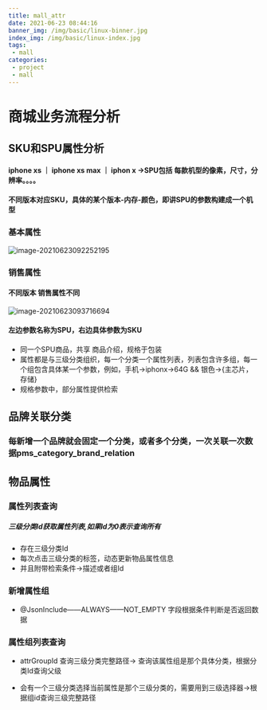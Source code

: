 ```yaml
---
title: mall_attr
date: 2021-06-23 08:44:16
banner_img: /img/basic/linux-binner.jpg
index_img: /img/basic/linux-index.jpg
tags: 
 - mall
categories:
 - project
 - mall
---
```


# 商城业务流程分析

## SKU和SPU属性分析

#### iphone xs ｜ iphone xs max ｜ iphon x  ->SPU包括 每款机型的像素，尺寸，分辨率。。。。

#### 不同版本对应SKU，具体的某个版本-内存-颜色，即讲SPU的参数构建成一个机型

### 基本属性

![image-20210623092252195](https://tva1.sinaimg.cn/large/008i3skNgy1grrxujysilj30d90ayq48.jpg)

### 销售属性

#### 不同版本 销售属性不同

![image-20210623093716694](https://tva1.sinaimg.cn/large/008i3skNgy1grry9g6vozj30c6054ta0.jpg)

#### 左边参数名称为SPU，右边具体参数为SKU

- 同一个SPU商品，共享  商品介绍，规格于包装
- 属性都是与三级分类组织，每一个分类一个属性列表，列表包含许多组，每一个组包含具体某一个参数，例如，手机->iphonx->64G && 银色->{主芯片，存储}
- 规格参数中，部分属性提供检索

## 品牌关联分类

### 每新增一个品牌就会固定一个分类，或者多个分类，一次关联一次数据pms_category_brand_relation

## 物品属性

### 属性列表查询

##### 三级分类Id获取属性列表,如果Id为0表示查询所有

- 存在三级分类Id
- 每次点击三级分类的标签，动态更新物品属性信息
- 并且附带检索条件->描述或者组Id

### 新增属性组

- @JsonInclude——ALWAYS——NOT_EMPTY 字段根据条件判断是否返回数据

### 属性组列表查询

- attrGroupId 查询三级分类完整路径-> 查询该属性组是那个具体分类，根据分类Id查询父级

- 会有一个三级分类选择当前属性是那个三级分类的，需要用到三级选择器->根据组id查询三级完整路径

